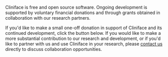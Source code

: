 
Cliniface is free and open source software. Ongoing development is
supported by voluntary financial donations and through grants
obtained in collaboration with our research partners.

If you'd like to make a small one-off donation in support of Cliniface
and its continued development, click the button below. If you would like
to make a more substantial contribution to our research and development,
or if you'd like to partner with us and use Cliniface in your research,
please [contact us](mailto:r.l.palmer@curtin.edu.au) directly
to discuss collaboration opportunities.
